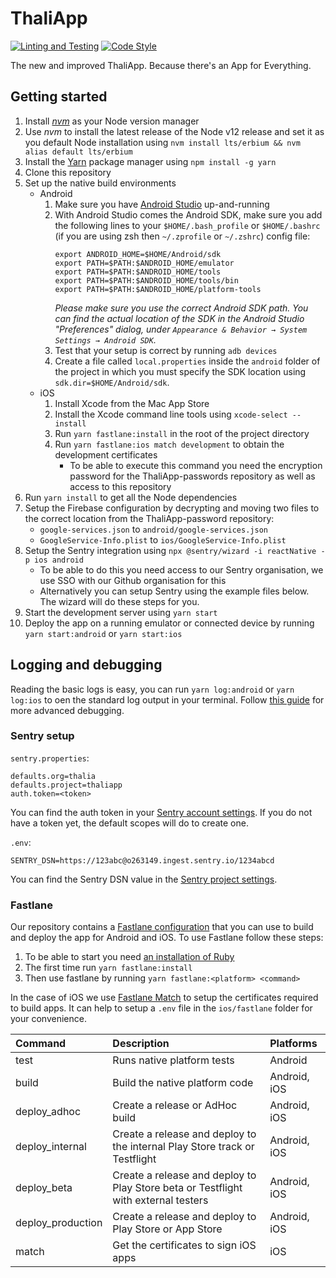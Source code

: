 ThaliApp
==============

[![Linting and Testing](https://github.com/svthalia/thaliapp/workflows/Linting%20and%20Testing/badge.svg)](https://github.com/svthalia/thaliapp/actions)
[![Code Style](https://img.shields.io/badge/code%20style-airbnb-f30000.svg)](https://github.com/psf/black)

The new and improved ThaliApp. Because there's an App for Everything.

Getting started
---------------

1. Install _[nvm](https://github.com/nvm-sh/nvm)_ as your Node version manager
2. Use _nvm_ to install the latest release of the Node v12 release and set it as you default Node installation using `nvm install lts/erbium && nvm alias default lts/erbium`
3. Install the [Yarn](https://yarnpkg.com/) package manager using `npm install -g yarn`
4. Clone this repository
5. Set up the native build environments
    - Android
        1. Make sure you have [Android Studio](https://developer.android.com/studio/) up-and-running
        2. With Android Studio comes the Android SDK, make sure you add the following lines to your 
        `$HOME/.bash_profile` or `$HOME/.bashrc` (if you are using zsh then `~/.zprofile` or `~/.zshrc`)
        config file:
           ```
           export ANDROID_HOME=$HOME/Android/sdk
           export PATH=$PATH:$ANDROID_HOME/emulator
           export PATH=$PATH:$ANDROID_HOME/tools
           export PATH=$PATH:$ANDROID_HOME/tools/bin
           export PATH=$PATH:$ANDROID_HOME/platform-tools
           ```
           _Please make sure you use the correct Android SDK path. You can find the actual location 
           of the SDK in the Android Studio "Preferences" dialog, under 
           `Appearance & Behavior → System Settings → Android SDK`._
        3. Test that your setup is correct by running `adb devices`
        4. Create a file called `local.properties` inside the `android` folder of the project 
        in which you must specify the SDK location using `sdk.dir=$HOME/Android/sdk`.
    - iOS
        1. Install Xcode from the Mac App Store
        2. Install the Xcode command line tools using `xcode-select --install`
        3. Run `yarn fastlane:install` in the root of the project directory
        4. Run `yarn fastlane:ios match development` to obtain the development certificates
            - To be able to execute this command you need the encryption password for the
            ThaliApp-passwords repository as well as access to this repository
4. Run `yarn install` to get all the Node dependencies
5. Setup the Firebase configuration by decrypting and moving two files to the correct location from the ThaliApp-password repository:
    - `google-services.json` to `android/google-services.json`
    - `GoogleService-Info.plist` to `ios/GoogleService-Info.plist`
6. Setup the Sentry integration using `npx @sentry/wizard -i reactNative -p ios android`
    - To be able to do this you need access to our Sentry organisation, we use SSO with our Github organisation for this
    - Alternatively you can setup Sentry using the example files below. The wizard will do these steps for you.
7. Start the development server using `yarn start`
8. Deploy the app on a running emulator or connected device by running `yarn start:android` or `yarn start:ios`


Logging and debugging
---------------

Reading the basic logs is easy, you can run `yarn log:android` or `yarn log:ios` to oen the standard log output in 
your terminal.
Follow [this guide](https://facebook.github.io/react-native/docs/debugging.html) for more advanced debugging.


### Sentry setup

`sentry.properties`:
```
defaults.org=thalia
defaults.project=thaliapp
auth.token=<token>
```

You can find the auth token in your [Sentry account settings](https://sentry.io/settings/account/api/auth-tokens/).
If you do not have a token yet, the default scopes will do to create one.

`.env`:
```
SENTRY_DSN=https://123abc@o263149.ingest.sentry.io/1234abcd
```

You can find the Sentry DSN value in the [Sentry project settings](https://sentry.io/settings/thalia/projects/thaliapp/keys/).

### Fastlane

Our repository contains a [Fastlane configuration](https://fastlane.tools) that you can use to build and deploy the app for Android and iOS.
To use Fastlane follow these steps:
 1. To be able to start you need [an installation of Ruby](https://www.ruby-lang.org/en/documentation/installation/)
 2. The first time run `yarn fastlane:install`
 3. Then use fastlane by running `yarn fastlane:<platform> <command>`
 
In the case of iOS we use [Fastlane Match](https://docs.fastlane.tools/actions/match/) to setup the certificates required to build apps.
It can help to setup a `.env` file in the `ios/fastlane` folder for your convenience.

| Command           | Description                     | Platforms    |
| :---------------- | :------------------------------ | :----------- |
| test              | Runs native platform tests      | Android      |
| build             | Build the native platform code  | Android, iOS |
| deploy_adhoc      | Create a release or AdHoc build | Android, iOS |
| deploy_internal   | Create a release and deploy to the internal Play Store track or Testflight | Android, iOS |
| deploy_beta       | Create a release and deploy to Play Store beta or Testflight with external testers | Android, iOS |
| deploy_production | Create a release and deploy to Play Store or App Store | Android, iOS |
| match             | Get the certificates to sign iOS apps | iOS |

